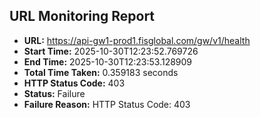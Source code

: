 ## URL Monitoring Report

- **URL:** https://api-gw1-prod1.fisglobal.com/gw/v1/health
- **Start Time:** 2025-10-30T12:23:52.769726
- **End Time:** 2025-10-30T12:23:53.128909
- **Total Time Taken:** 0.359183 seconds
- **HTTP Status Code:** 403
- **Status:** Failure
- **Failure Reason:** HTTP Status Code: 403
